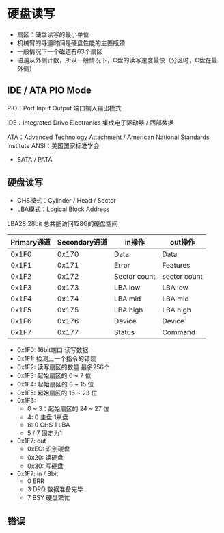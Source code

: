 # 硬盘读写

- 扇区：硬盘读写的最小单位
- 机械臂的寻道时间是硬盘性能的主要瓶颈
- 一般情况下一个磁道有63个扇区
- 磁道从外侧计数，所以一般情况下，C盘的读写速度最快（分区时，C盘在最外侧）

## IDE / ATA PIO Mode

PIO：Port Input Output 端口输入输出模式

IDE：Integrated Drive Electronics 集成电子驱动器 / 西部数据

ATA：Advanced Technology Attachment /
American National Standards Institute ANSI：美国国家标准学会

- SATA / PATA

## 硬盘读写

- CHS模式：Cylinder / Head / Sector
- LBA模式：Logical Block Address

LBA28 28bit 总共能访问128G的硬盘空间

| Primary通道   | Secondary通道 | in操作    | out操作
| ------------- | ------------- | --- | --- |
| 0x1F0 | 0x170 | Data  | Data
| 0x1F1 | 0x171 | Error | Features |
| 0x1F2 | 0x172 | Sector count | sector count |
| 0x1F3 | 0x173 | LBA low | LBA low |
| 0x1F4 | 0x174 | LBA mid | LBA mid |
| 0x1F5 | 0x175 | LBA high | LBA high |
| 0x1F6 | 0x176 | Device | Device |
| 0x1F7 | 0x177 | Status | Command |

- 0x1F0: 16bit端口 读写数据
- 0x1F1: 检测上一个指令的错误
- 0x1F2: 读写扇区的数量 最多256个
- 0x1F3: 起始扇区的 0 ~ 7 位
- 0x1F4: 起始扇区的 8 ~ 15 位
- 0x1F5: 起始扇区的 16 ~ 23 位
- 0x1F6:
    - 0 ~ 3：起始扇区的 24 ~ 27 位
    - 4: 0 主盘 1从盘
    - 6: 0 CHS 1 LBA
    - 5 / 7 固定为1
- 0x1F7: out
    - 0xEC: 识别硬盘
    - 0x20: 读硬盘
    - 0x30: 写硬盘
- 0x1F7: in / 8bit
    - 0 ERR
    - 3 DRQ 数据准备完毕
    - 7 BSY 硬盘繁忙


## 错误
